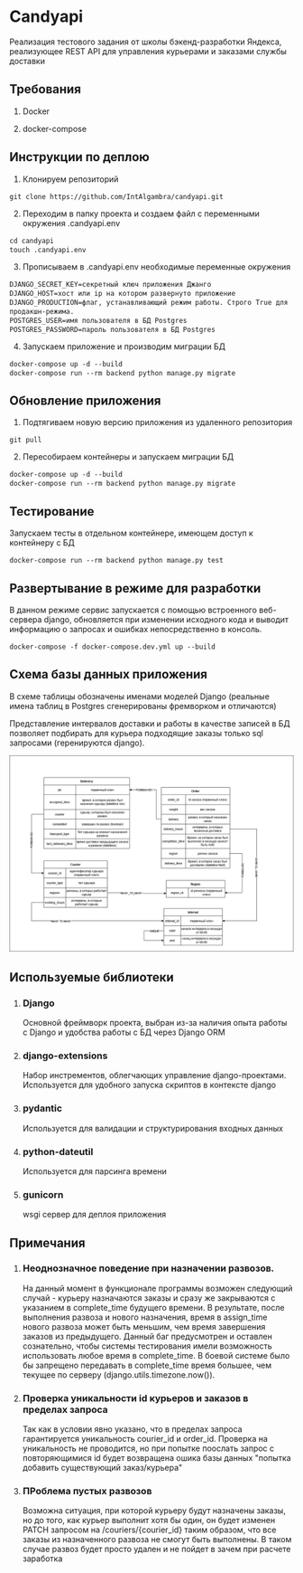 # Candyapi

Реализация тестового задания от школы бэкенд-разработки Яндекса, реализующее REST API 
для управления курьерами и заказами службы доставки

## Требования

1. Docker

2. docker-compose

## Инструкции по деплою

1. Клонируем репозиторий

```
git clone https://github.com/IntAlgambra/candyapi.git
```

2. Переходим в папку проекта и создаем файл с переменными окружения .candyapi.env

```
cd candyapi
touch .candyapi.env
```

3. Прописываем в .candyapi.env необходимые переменные окружения

```
DJANGO_SECRET_KEY=секретный ключ приложения Джанго
DJANGO_HOST=хост или ip на котором развернуто приложение
DJANGO_PRODUCTION=флаг, устанавливающий режим работы. Строго True для продакшн-режима.
POSTGRES_USER=имя пользователя в БД Postgres
POSTGRES_PASSWORD=пароль пользователя в БД Postgres

```

4. Запускаем приложение  и производим миграции БД

```
docker-compose up -d --build
docker-compose run --rm backend python manage.py migrate
```

## Обновление приложения

1. Подтягиваем новую версию приложения из удаленного репозитория

```
git pull
```

2. Пересобираем контейнеры и запускаем миграции БД

```
docker-compose up -d --build
docker-compose run --rm backend python manage.py migrate
```

## Тестирование

Запускаем тесты в отдельном контейнере, имеющем доступ к контейнеру с БД

```
docker-compose run --rm backend python manage.py test
```

## Развертывание в режиме для разработки

В данном режиме сервис запускается с помощью встроенного веб-сервера django,
обновляется при изменении исходного кода и выводит информацию о запросах и
ошибках непосредственно в консоль.

```
docker-compose -f docker-compose.dev.yml up --build
```

## Схема базы данных приложения

В схеме таблицы обозначены именами моделей Django (реальные имена таблиц в Postgres сгенерированы фремворком и отличаются)

Представление интервалов доставки и работы в качестве записей в БД позволяет подбирать для курьера подходящие заказы только sql запросами (геренируются django).

![Image description](candyapi_db_schema.png)

## Используемые библиотеки

1.  ### Django

    Основной фреймворк проекта, выбран из-за наличия опыта работы с Django и удобства работы с БД 
    через Django ORM

2.  ### django-extensions

    Набор инстрементов, облегчающих управление django-проектами. Используется для удобного запуска скриптов в контексте django

3.  ### pydantic

    Используется для валидации и структурирования входных данных

4.  ### python-dateutil

    Используется для парсинга времени

5. ### gunicorn

    wsgi сервер для деплоя приложения

## Примечания

1.  ### Неоднозначное поведение при назначении развозов.

    На данный момент в функционале программы возможен следующий случай - курьеру назначаются заказы и сразу же закрываются с указанием в complete_time будущего времени. В результате, после выполнения развоза и нового назначения, время в assign_time нового развоза может быть меньшим, чем время завершения заказов из предыдущего. Данный баг предусмотрен и оставлен сознательно, чтобы системы тестирования имели возможность использовать любое время в complete_time. В боевой системе было бы запрещено передавать в complete_time время большее, чем текущее по серверу (django.utils.timezone.now()).

2.  ### Проверка уникальности id курьеров и заказов в пределах запроса

    Так как в условии явно указано, что в пределах запроса гарантируется уникальность courier_id и order_id. Проверка на уникальность не проводится, но при попытке поослать запрос с повторяющимися id будет возвращена ошика базы данных "попытка добавить существующий заказ/курьера"


3.  ### ПРоблема пустых развозов

    Возможна ситуация, при которой курьеру будут назначены заказы, но до того, как курьер выполнит хотя бы один, он будет изменен PATCH запросом на /couriers/{courier_id} таким образом, что все заказы из назначенного развоза не смогут быть выполнены. В таком случае развоз будет просто удален и не пойдет в зачем при расчете заработка